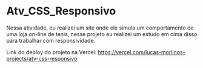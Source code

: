 # Atv_CSS_Responsivo
Nessa atividade, eu realizei um site onde ele simula um comportamento de uma loja on-line de tenis, nesse projeto eu realizei um estudo em cima disso para trabalhar com responsividade.

Link do deploy do projeto na Vercel: https://vercel.com/lucas-morlinos-projects/atv-css-responsivo
